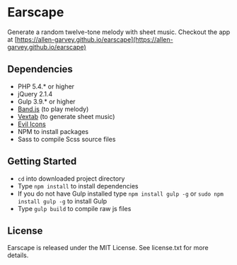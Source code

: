 # Earscape

Generate a random twelve-tone melody with sheet music. Checkout the app at [https://allen-garvey.github.io/earscape](https://allen-garvey.github.io/earscape)

## Dependencies

* PHP 5.4.* or higher
* jQuery 2.1.4
* Gulp 3.9.* or higher
* [Band.js](https://github.com/meenie/band.js) (to play melody)
* [Vextab](https://github.com/0xfe/vextab) (to generate sheet music)
* [Evil Icons](https://github.com/outpunk/evil-icons)
* NPM to install packages
* Sass to compile Scss source files

## Getting Started

* `cd` into downloaded project directory
* Type `npm install` to install dependencies
* If you do not have Gulp installed type `npm install gulp -g` or `sudo npm install gulp -g` to install Gulp
* Type `gulp build` to compile raw js files

## License

Earscape is released under the MIT License. See license.txt for more details.